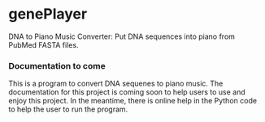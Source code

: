 # genePlayer
DNA to Piano Music Converter: Put DNA sequences into piano from PubMed FASTA files.

###  Documentation to come
This is a program to convert DNA sequenes to piano music. The documentation for this
project is coming soon to help users to use and enjoy this project. In the meantime,
there is online help in the Python code to help the user to run the program. 
